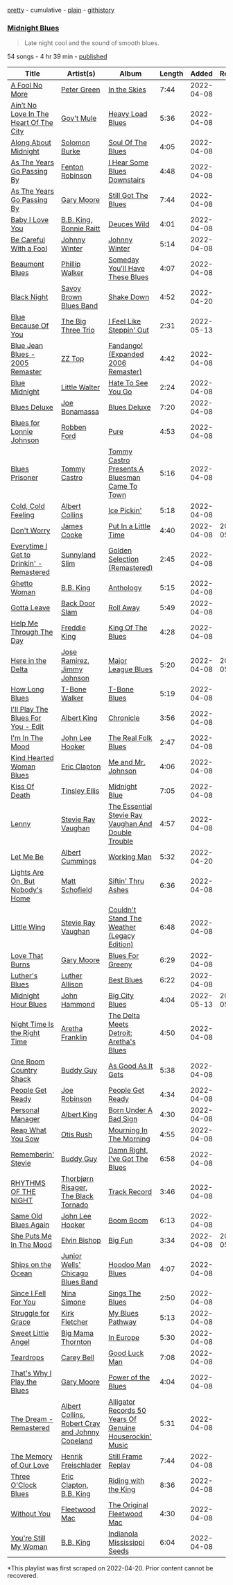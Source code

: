 [pretty](/playlists/pretty/37i9dQZF1DXcc6f6HRuPnq.md) - cumulative - [plain](/playlists/plain/37i9dQZF1DXcc6f6HRuPnq) - [githistory](https://github.githistory.xyz/mackorone/spotify-playlist-archive/blob/main/playlists/plain/37i9dQZF1DXcc6f6HRuPnq)

### [Midnight Blues](https://open.spotify.com/playlist/37i9dQZF1DXcc6f6HRuPnq)

> Late night cool and the sound of smooth blues.

54 songs - 4 hr 39 min - [published](https://open.spotify.com/playlist/1lH2OQ6D3sovihnuAm71bl)

| Title | Artist(s) | Album | Length | Added | Removed |
|---|---|---|---|---|---|
| [A Fool No More](https://open.spotify.com/track/2Qm98Rw4rdfvo14ZOUiZTN) | [Peter Green](https://open.spotify.com/artist/3y1DgnVXqckGJrbwOKchdU) | [In the Skies](https://open.spotify.com/album/2lN1smqF0snKbzvR6ZY7FJ) | 7:44 | 2022-04-08 |  |
| [Ain’t No Love In The Heart Of The City](https://open.spotify.com/track/2h8nq99nTZQk9H4B63QjVn) | [Gov't Mule](https://open.spotify.com/artist/5zoKOcTDI9EMOhGNaxL708) | [Heavy Load Blues](https://open.spotify.com/album/4RZFJXFYLHs9VhATqZ2nan) | 5:36 | 2022-04-08 |  |
| [Along About Midnight](https://open.spotify.com/track/0LUEBWAnO3CGjASnVqqUkV) | [Solomon Burke](https://open.spotify.com/artist/4nts0oxMT67lVUoi5Kjxrb) | [Soul Of The Blues](https://open.spotify.com/album/76qQVzA1tljhUASkx17h8O) | 4:05 | 2022-04-08 |  |
| [As The Years Go Passing By](https://open.spotify.com/track/2NdRldi1OaTHDdTOnTS1Z8) | [Fenton Robinson](https://open.spotify.com/artist/5WFeN8vtX0TYqv0IYVbWZT) | [I Hear Some Blues Downstairs](https://open.spotify.com/album/7CkWl64PEkQmkzr04Nnda3) | 4:48 | 2022-04-08 |  |
| [As The Years Go Passing By](https://open.spotify.com/track/56UsciEGCYrmCTSI3veuvC) | [Gary Moore](https://open.spotify.com/artist/23wr9RJZg0PmYvVFyNkQ4j) | [Still Got The Blues](https://open.spotify.com/album/5yrouz3mmUWSsCufl1tLUJ) | 7:44 | 2022-04-08 |  |
| [Baby I Love You](https://open.spotify.com/track/5etgVyV2lvxJMf7Sd8BBrS) | [B.B\. King](https://open.spotify.com/artist/5xLSa7l4IV1gsQfhAMvl0U), [Bonnie Raitt](https://open.spotify.com/artist/4KDyYWR7IpxZ7xrdYbKrqY) | [Deuces Wild](https://open.spotify.com/album/3qenNNOnGfbu4aZBQOy8hT) | 4:01 | 2022-04-08 |  |
| [Be Careful With a Fool](https://open.spotify.com/track/3YGsgJqtIWKjMjZtKLk11Z) | [Johnny Winter](https://open.spotify.com/artist/2ODUxmFxJSyvGiimNhMHbO) | [Johnny Winter](https://open.spotify.com/album/5RNAJslV8AaTq2gM5JJ9Ch) | 5:14 | 2022-04-08 |  |
| [Beaumont Blues](https://open.spotify.com/track/2lWTmgOTlemZ0RJyKKhr0s) | [Phillip Walker](https://open.spotify.com/artist/2T268Ip7LMzPgTsWQsFXwo) | [Someday You'll Have These Blues](https://open.spotify.com/album/5LR8uHBua2uDt0D8V4HQxz) | 4:07 | 2022-04-08 |  |
| [Black Night](https://open.spotify.com/track/62x4lrYu1t1D9SpbzuTvEF) | [Savoy Brown Blues Band](https://open.spotify.com/artist/0UGx1mwAGKLhE3yTFez6YP) | [Shake Down](https://open.spotify.com/album/5F5h5lLNgbQXYvulMUZ2Vb) | 4:52 | 2022-04-20 |  |
| [Blue Because Of You](https://open.spotify.com/track/0dvTYGTfv30BCYbLCORKcb) | [The Big Three Trio](https://open.spotify.com/artist/7EPI9RLrU6kU6ZQLTqB7wY) | [I Feel Like Steppin' Out](https://open.spotify.com/album/577wQlMr4FANgCxSxGuC24) | 2:31 | 2022-05-13 |  |
| [Blue Jean Blues \- 2005 Remaster](https://open.spotify.com/track/6Gyk7ZHfFWo3d8U7poUEPs) | [ZZ Top](https://open.spotify.com/artist/2AM4ilv6UzW0uMRuqKtDgN) | [Fandango! \(Expanded 2006 Remaster\)](https://open.spotify.com/album/4krv5xmTGdK9LhWINUkVgO) | 4:42 | 2022-04-08 |  |
| [Blue Midnight](https://open.spotify.com/track/7rDrwxr6IZNpBtsVoUToEd) | [Little Walter](https://open.spotify.com/artist/22JuR9OeENcP54XN5TlNWS) | [Hate To See You Go](https://open.spotify.com/album/7KZt4TYZm8A4tN1hqQpLRI) | 2:24 | 2022-04-08 |  |
| [Blues Deluxe](https://open.spotify.com/track/2O7OjNCjqflzWOTVg9UlEm) | [Joe Bonamassa](https://open.spotify.com/artist/2SNzxY1OsSCHBLVi77mpPQ) | [Blues Deluxe](https://open.spotify.com/album/63T19joqs65Ep3LcE74SY6) | 7:20 | 2022-04-08 |  |
| [Blues for Lonnie Johnson](https://open.spotify.com/track/7g1PbjHp6Ezwqt9ygfqR3J) | [Robben Ford](https://open.spotify.com/artist/7C1CFA2GWGFc51SrvX5Bvy) | [Pure](https://open.spotify.com/album/4L3dfISPZOJx5O24Y6Qxr1) | 4:53 | 2022-04-08 |  |
| [Blues Prisoner](https://open.spotify.com/track/45i73H5FvrR0jbwvG8mVSS) | [Tommy Castro](https://open.spotify.com/artist/3qcmjQYtotraA2JrvN8165) | [Tommy Castro Presents A Bluesman Came To Town](https://open.spotify.com/album/5GDDpef4syUsjIiZ03Byj8) | 5:16 | 2022-04-08 |  |
| [Cold, Cold Feeling](https://open.spotify.com/track/6kucNn22HB0qb2ZPa1BrNl) | [Albert Collins](https://open.spotify.com/artist/1uFixbBAduJkFAeRKznkvW) | [Ice Pickin'](https://open.spotify.com/album/7K0AX1jtXt1iLCtPLM3dab) | 5:18 | 2022-04-08 |  |
| [Don't Worry](https://open.spotify.com/track/3NVy1z9t4I6qgkY29d0r7C) | [James Cooke](https://open.spotify.com/artist/3VokpYFCjGr97pLl2RVd9U) | [Put In a Little Time](https://open.spotify.com/album/4lMmRnqMe82gxF92t8dWXt) | 4:40 | 2022-04-08 | 2022-05-18 |
| [Everytime I Get to Drinkin' \- Remastered](https://open.spotify.com/track/4eSdODfEYeBxDlOAQt11Da) | [Sunnyland Slim](https://open.spotify.com/artist/5IrMTnoQ7OgoLpFfsisXX2) | [Golden Selection \(Remastered\)](https://open.spotify.com/album/6bXXdAzX6YF7eEmvSnraaF) | 2:45 | 2022-04-08 |  |
| [Ghetto Woman](https://open.spotify.com/track/1ol9HfVFSKwbVVnzc1vzY2) | [B.B\. King](https://open.spotify.com/artist/5xLSa7l4IV1gsQfhAMvl0U) | [Anthology](https://open.spotify.com/album/1LzYzoyDpRjM8o5GDha0yN) | 5:15 | 2022-04-08 |  |
| [Gotta Leave](https://open.spotify.com/track/0YO5SB9ZBMEsIpVzXZNrE0) | [Back Door Slam](https://open.spotify.com/artist/7jWpE4ZlClMpc0Kr5xSX34) | [Roll Away](https://open.spotify.com/album/71UC2xt4eqLqntVo9LsP1v) | 5:49 | 2022-04-08 |  |
| [Help Me Through The Day](https://open.spotify.com/track/1k6zIr7FmCDWBlEGMjkwLb) | [Freddie King](https://open.spotify.com/artist/5dCuFngSPyOOnTAvrC7v2s) | [King Of The Blues](https://open.spotify.com/album/2Wr5LRhgVQ9c8MsM4bj7r3) | 4:28 | 2022-04-08 |  |
| [Here in the Delta](https://open.spotify.com/track/22NkmcMj57GSMBmi6eh7mi) | [Jose Ramirez](https://open.spotify.com/artist/5yuQYWL6LV6EazqVr04jIm), [Jimmy Johnson](https://open.spotify.com/artist/4piaw0UhXEi9S0G5CyJo2B) | [Major League Blues](https://open.spotify.com/album/4yFvyxpUgLYqCrheI0HxxN) | 5:20 | 2022-04-08 | 2022-05-11 |
| [How Long Blues](https://open.spotify.com/track/1qHFxjvmKpmwZUcXckLkYc) | [T\-Bone Walker](https://open.spotify.com/artist/6nPKmEbQmR8jGZEm7ArOFX) | [T\-Bone Blues](https://open.spotify.com/album/1YPBXkcPa4KYio6Ziyp7d3) | 5:19 | 2022-04-08 |  |
| [I'll Play The Blues For You \- Edit](https://open.spotify.com/track/6e5jcPUhUNTUeOBRHcGirg) | [Albert King](https://open.spotify.com/artist/5aygfDCEaX5KTZOxSCpT9o) | [Chronicle](https://open.spotify.com/album/00sLzZmVoQHr9MZZjspGgt) | 3:56 | 2022-04-08 |  |
| [I'm In The Mood](https://open.spotify.com/track/6iQ0OIxisPxhzEICEXtaWS) | [John Lee Hooker](https://open.spotify.com/artist/1yNOfXGQNGjAynk77wv85x) | [The Real Folk Blues](https://open.spotify.com/album/6AToTGNfNIiOSMcl6xGJTY) | 2:47 | 2022-04-08 |  |
| [Kind Hearted Woman Blues](https://open.spotify.com/track/4TvQu0OSTGGeXErsYCGvcb) | [Eric Clapton](https://open.spotify.com/artist/6PAt558ZEZl0DmdXlnjMgD) | [Me and Mr\. Johnson](https://open.spotify.com/album/19Nhw4EECcCOj2379B8idV) | 4:06 | 2022-04-08 |  |
| [Kiss Of Death](https://open.spotify.com/track/7cOzgDiU8MLB8IkK1RsWn1) | [Tinsley Ellis](https://open.spotify.com/artist/56LMX8mqaIhJCaxjZBM1on) | [Midnight Blue](https://open.spotify.com/album/3eE5mAeyPFKkOfqmvMY3UL) | 7:05 | 2022-04-08 |  |
| [Lenny](https://open.spotify.com/track/1MIDCw2NTW3Dtn9c6ohSC8) | [Stevie Ray Vaughan](https://open.spotify.com/artist/5fsDcuclIe8ZiBD5P787K1) | [The Essential Stevie Ray Vaughan And Double Trouble](https://open.spotify.com/album/4dShhtGUjPunYS95jHOm3r) | 4:57 | 2022-04-08 |  |
| [Let Me Be](https://open.spotify.com/track/2jgHuKeHNfhtYEHwIuc0iJ) | [Albert Cummings](https://open.spotify.com/artist/1YYXyn4etM5oe9RnJe3Mvg) | [Working Man](https://open.spotify.com/album/0gsSBr61g7HRuZmyW75VJu) | 5:32 | 2022-04-20 |  |
| [Lights Are On, But Nobody's Home](https://open.spotify.com/track/3TeB242C2SSbghipVFGWzH) | [Matt Schofield](https://open.spotify.com/artist/2X84rq2QtQimpEoY6Ms7JE) | [Siftin' Thru Ashes](https://open.spotify.com/album/1EEuv8ktFyYOAvg4KdMWF3) | 6:36 | 2022-04-08 |  |
| [Little Wing](https://open.spotify.com/track/5XNpdKmlLJPUbwKQceX2tW) | [Stevie Ray Vaughan](https://open.spotify.com/artist/5fsDcuclIe8ZiBD5P787K1) | [Couldn't Stand The Weather \(Legacy Edition\)](https://open.spotify.com/album/5vxBOzakDbJleNA1rbA7FQ) | 6:48 | 2022-04-08 |  |
| [Love That Burns](https://open.spotify.com/track/6mwt41UPKso9N0Kkkd44Hw) | [Gary Moore](https://open.spotify.com/artist/23wr9RJZg0PmYvVFyNkQ4j) | [Blues For Greeny](https://open.spotify.com/album/46Lmqo7r5UDYOhIOGOSjdU) | 6:29 | 2022-04-08 |  |
| [Luther's Blues](https://open.spotify.com/track/6s5VMvytxRTqJ6DmWdOAn9) | [Luther Allison](https://open.spotify.com/artist/7EynH3keqfKUmauyaeZoxv) | [Best Blues](https://open.spotify.com/album/216aHZVZHfwWQCoaEdN87P) | 6:22 | 2022-04-08 |  |
| [Midnight Hour Blues](https://open.spotify.com/track/1f0lsPxcrorjew0Xcb0X9M) | [John Hammond](https://open.spotify.com/artist/471Ycbmda1lAuLMscQvxMR) | [Big City Blues](https://open.spotify.com/album/5dBNWLcnW9aRbNN3O00jcl) | 4:04 | 2022-05-13 | 2022-05-18 |
| [Night Time Is the Right Time](https://open.spotify.com/track/5BFsVmmI84lGKuC2BGAhew) | [Aretha Franklin](https://open.spotify.com/artist/7nwUJBm0HE4ZxD3f5cy5ok) | [The Delta Meets Detroit: Aretha's Blues](https://open.spotify.com/album/0JZyURQWYeYAqUBcHy6PE9) | 4:50 | 2022-04-08 |  |
| [One Room Country Shack](https://open.spotify.com/track/1oG6p5Ue73whPJODUWTuCe) | [Buddy Guy](https://open.spotify.com/artist/2gCsNOpiBaMNh20jQ5prf0) | [As Good As It Gets](https://open.spotify.com/album/49L5Gul5usm0h5SqS39ovJ) | 5:38 | 2022-04-08 |  |
| [People Get Ready](https://open.spotify.com/track/1nUtE7LNXLGFEJk8kG8gE6) | [Joe Robinson](https://open.spotify.com/artist/73V471Pu2mWBqqodpLh6PV) | [People Get Ready](https://open.spotify.com/album/5wlHOc1Ek2knIEu5D662MV) | 4:34 | 2022-04-08 |  |
| [Personal Manager](https://open.spotify.com/track/3rdggOvseyMgqFFbWLLp8W) | [Albert King](https://open.spotify.com/artist/5aygfDCEaX5KTZOxSCpT9o) | [Born Under A Bad Sign](https://open.spotify.com/album/7EiLL71SlxHaYQrROg8BFa) | 4:30 | 2022-04-08 |  |
| [Reap What You Sow](https://open.spotify.com/track/09PAOMUiAjZho9HVkd5umo) | [Otis Rush](https://open.spotify.com/artist/1h0hOL3bVcYlg4xcSjU7fP) | [Mourning In The Morning](https://open.spotify.com/album/39zS4QvdYkdcoa7VzG7KHe) | 4:55 | 2022-04-08 |  |
| [Rememberin' Stevie](https://open.spotify.com/track/4LGjbJo0qtnuL8O5x7NbkT) | [Buddy Guy](https://open.spotify.com/artist/2gCsNOpiBaMNh20jQ5prf0) | [Damn Right, I've Got The Blues](https://open.spotify.com/album/7IxnFL0kaVSqs9iy9qSqPj) | 6:58 | 2022-04-08 |  |
| [RHYTHMS OF THE NIGHT](https://open.spotify.com/track/2EoSICrErU4WI3QSSu61Xf) | [Thorbjørn Risager](https://open.spotify.com/artist/1ZH4VWLaW65KivEJmbhhiT), [The Black Tornado](https://open.spotify.com/artist/5xZXRYnVUXrCglxwVCLAVD) | [Track Record](https://open.spotify.com/album/5XlHrs7XH33wS6SaHCRNmR) | 3:46 | 2022-04-08 |  |
| [Same Old Blues Again](https://open.spotify.com/track/4iDihtKlKU9RgCnRkn0tmM) | [John Lee Hooker](https://open.spotify.com/artist/1yNOfXGQNGjAynk77wv85x) | [Boom Boom](https://open.spotify.com/album/1JYSyzv0oKu42PeEtQLKOE) | 6:13 | 2022-04-08 |  |
| [She Puts Me In The Mood](https://open.spotify.com/track/0t0CvqbxqwtETTajrzqKoW) | [Elvin Bishop](https://open.spotify.com/artist/2G1yVp387GlUf9yvLk6V11) | [Big Fun](https://open.spotify.com/album/2Tkar3J9w5aUbxfE4ItKmV) | 3:34 | 2022-04-08 | 2022-05-15 |
| [Ships on the Ocean](https://open.spotify.com/track/5qZkTvK2yktEtZ1BxJeGCr) | [Junior Wells' Chicago Blues Band](https://open.spotify.com/artist/3qhyjnRYQ1YprGjhvGQ8GP) | [Hoodoo Man Blues](https://open.spotify.com/album/3TBecWtWPePxMvoqNAEuDt) | 4:07 | 2022-04-08 |  |
| [Since I Fell For You](https://open.spotify.com/track/1OuJhCr6p1n5XYbaUNScvl) | [Nina Simone](https://open.spotify.com/artist/7G1GBhoKtEPnP86X2PvEYO) | [Sings The Blues](https://open.spotify.com/album/14VAZhx1Qgx05WedZMVCG2) | 2:50 | 2022-04-08 |  |
| [Struggle for Grace](https://open.spotify.com/track/4HmUiFK5bCcKR188c63FIJ) | [Kirk Fletcher](https://open.spotify.com/artist/77wBCkU4gTMCceSWHtWjxq) | [My Blues Pathway](https://open.spotify.com/album/0zCpvm0o4ZWiBPDDW9Laxz) | 5:13 | 2022-04-08 |  |
| [Sweet Little Angel](https://open.spotify.com/track/0vUyPyd5cuIZIxTrvrtbR1) | [Big Mama Thornton](https://open.spotify.com/artist/6bR0cgMtkCVpm0I5yrDNzO) | [In Europe](https://open.spotify.com/album/1JQtDephsJMr9tWdtYgv2y) | 5:30 | 2022-04-08 |  |
| [Teardrops](https://open.spotify.com/track/4E3n9S34nNuJ25OiR8UxRg) | [Carey Bell](https://open.spotify.com/artist/7wcrtrCODZkNbpq1ZYABxs) | [Good Luck Man](https://open.spotify.com/album/2v0DQ5RtiQl8ldmxA3KOvs) | 7:08 | 2022-04-08 |  |
| [That's Why I Play the Blues](https://open.spotify.com/track/2wUDhs2MkJGHWFXHZtNmMQ) | [Gary Moore](https://open.spotify.com/artist/23wr9RJZg0PmYvVFyNkQ4j) | [Power of the Blues](https://open.spotify.com/album/3vGzSG4pwDm7L0xRyzC2Lv) | 4:04 | 2022-04-08 |  |
| [The Dream \- Remastered](https://open.spotify.com/track/0yBzzceMXi6VMMXGJDqY9A) | [Albert Collins, Robert Cray and Johnny Copeland](https://open.spotify.com/artist/6yIudV1nOQDnw69bKR0QMG) | [Alligator Records 50 Years Of Genuine Houserockin' Music](https://open.spotify.com/album/30aecilbP86mA0dVdWcFp0) | 5:31 | 2022-04-08 |  |
| [The Memory of Our Love](https://open.spotify.com/track/2jXrwWE32uQJBi50xCvE9c) | [Henrik Freischlader](https://open.spotify.com/artist/2RQuyY0nQqKOtzhBhghSGu) | [Still Frame Replay](https://open.spotify.com/album/4ljIiZCCE6HGhOLeHtc7Gu) | 7:44 | 2022-04-08 |  |
| [Three O'Clock Blues](https://open.spotify.com/track/3gGKOVwsAVvwt9BcH3k18J) | [Eric Clapton](https://open.spotify.com/artist/6PAt558ZEZl0DmdXlnjMgD), [B.B\. King](https://open.spotify.com/artist/5xLSa7l4IV1gsQfhAMvl0U) | [Riding with the King](https://open.spotify.com/album/7b0Ysbudh2BH9A853EfxEu) | 8:36 | 2022-04-08 |  |
| [Without You](https://open.spotify.com/track/78WaOAO3xm45gOXqMhI09d) | [Fleetwood Mac](https://open.spotify.com/artist/08GQAI4eElDnROBrJRGE0X) | [The Original Fleetwood Mac](https://open.spotify.com/album/6tbQdb3SyIPzwOZDvsETk5) | 4:30 | 2022-04-08 |  |
| [You're Still My Woman](https://open.spotify.com/track/3DbVBS8JojEGfuLOZRGgWX) | [B.B\. King](https://open.spotify.com/artist/5xLSa7l4IV1gsQfhAMvl0U) | [Indianola Mississippi Seeds](https://open.spotify.com/album/1NgGj5ECcDELHjoQRX2P1l) | 6:04 | 2022-04-08 |  |

\*This playlist was first scraped on 2022-04-20. Prior content cannot be recovered.
